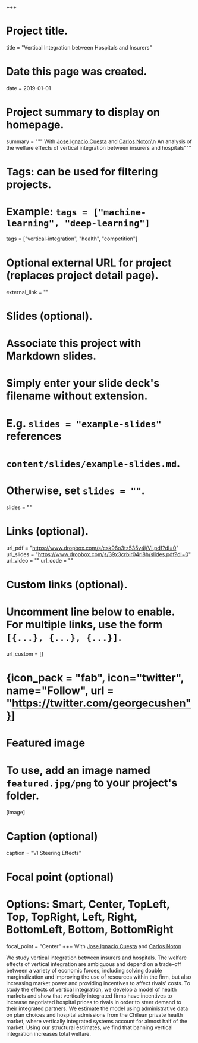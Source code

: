 +++
# Project title.
title = "Vertical Integration between Hospitals and Insurers"

# Date this page was created.
date = 2019-01-01

# Project summary to display on homepage.
summary = """
With [Jose Ignacio Cuesta](https://sites.google.com/site/ignaciocuesta/) and [Carlos Noton](http://www.dii.uchile.cl/~cnoton/)\n
An analysis of the welfare effects of vertical integration between insurers and hospitals"""

# Tags: can be used for filtering projects.
# Example: `tags = ["machine-learning", "deep-learning"]`
tags = ["vertical-integration", "health", "competition"]

# Optional external URL for project (replaces project detail page).
external_link = ""

# Slides (optional).
#   Associate this project with Markdown slides.
#   Simply enter your slide deck's filename without extension.
#   E.g. `slides = "example-slides"` references 
#   `content/slides/example-slides.md`.
#   Otherwise, set `slides = ""`.
slides = ""

# Links (optional).
url_pdf = "https://www.dropbox.com/s/csk96o3tz535y4j/VI.pdf?dl=0"
url_slides = "https://www.dropbox.com/s/39x3crbir04ri8h/slides.pdf?dl=0"
url_video = ""
url_code = ""

# Custom links (optional).
#   Uncomment line below to enable. For multiple links, use the form `[{...}, {...}, {...}]`.
url_custom = []
# {icon_pack = "fab", icon="twitter", name="Follow", url = "https://twitter.com/georgecushen"}]

# Featured image
# To use, add an image named `featured.jpg/png` to your project's folder. 
[image]
  # Caption (optional)
  caption = "VI Steering Effects"
  
  # Focal point (optional)
  # Options: Smart, Center, TopLeft, Top, TopRight, Left, Right, BottomLeft, Bottom, BottomRight
  focal_point = "Center"
+++
With [Jose Ignacio Cuesta](https://sites.google.com/site/ignaciocuesta/) and [Carlos Noton](http://www.dii.uchile.cl/~cnoton/)

We study vertical integration between insurers and hospitals. The welfare effects of vertical integration are ambiguous and depend on a trade-off between a variety of economic forces, including solving double marginalization and improving the use of resources within the firm, but also increasing market power and providing incentives to affect rivals' costs. To study the effects of vertical integration, we develop a model of health markets and show that vertically integrated firms have incentives to increase negotiated hospital prices to rivals in order to steer demand to their integrated partners. We estimate the model using administrative data on plan choices and hospital admissions from the Chilean private health market, where vertically integrated systems account for almost half of the market. Using our structural estimates, we find that banning vertical integration increases total welfare.
